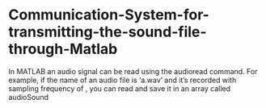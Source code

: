 # Communication-System-for-transmitting-the-sound-file-through-Matlab
In MATLAB an audio signal can be read using the audioread command. For example, if the name of an audio file is ‘a.wav’ and it’s recorded with sampling frequency of , you can read and save it in an array called audioSound
